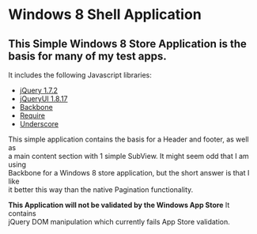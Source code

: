 Windows 8 Shell Application
===========================

This Simple Windows 8 Store Application is the basis for many of my test apps.
------------------------------------------------------------------------------

It includes the following Javascript libraries:

 - [jQuery 1.7.2](http://blog.jquery.com/2012/03/21/jquery-1-7-2-released/)
 - [jQueryUI 1.8.17](http://ui-dev.jquery.com/download)
 - [Backbone](http://backbonejs.org/)
 - [Require](http://requirejs.org/)
 - [Underscore](http://underscorejs.org/)
 
 
This simple application contains the basis for a Header and footer, as well as  
a main content section with 1 simple SubView. It might seem odd that I am using  
Backbone for a Windows 8 store application, but the short answer is that I like  
it better this way than the native Pagination functionality.

**This Application will not be validated by the Windows App Store** It contains  
jQuery DOM manipulation which currently fails App Store validation.
